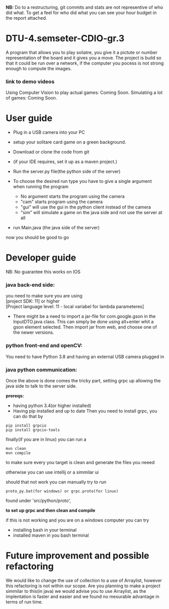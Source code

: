 **NB:** Do to a restructuring, git commits and stats are not representive of who did what. To get a feel for who did what you can see your hour budget in the report attached.

# DTU-4.semseter-CDIO-gr.3
A program that allows you to play soliatre, you give it a pictute or number representation of the board and it gives you a move. 
The project is build so that it could be run over a network, if the computer you pocess is not strong enough to compute the images.

### link to demo videos 
Using Computer Vision to play actual games: Coming Soon.
Simulating a lot of games: Coming Soon.

# User guide 
- Plug in a USB camera into your PC
- setup your solitare card game on a green background.
- Download or clone the code from git
- (if your IDE requires, set it up as a maven project.)
- Run the server.py file(the python side of the server)
- To choose the desired run type you have to give a single argument when running the program
    * No argument starts the program using the camera
    * "cam" starts program using the camera
    * "gui" will use the gui in the python client instead of the camera
    * "sim" will simulate a game on the java side and not use the server at all

- run Main.java (the java side of the server)

now you should be good to go

# Developer guide
NB: No guarantee this works on IOS

### java back-end side:
you need to make sure you are using       
[project SDK: 11] or higher     
[Project language level: 11 - local variabel for lambda parameteres]

- There might be a need to import a jar-file for com.google.gson in the InputDTO.java class.
This can simply be done using alt+enter whit a gson element selected.
Then import jar from web, and choose one of the newer versions.

### python front-end and openCV:
You need to have Python 3.8
and having an external USB camera plugged in
### java python communication:
Once the above is done comes the tricky part, setting grpc up allowing the java side to talk to the server side.

**prereqs:**
- having python 3.4(or higher installed)
- Having pip installed and up to date
Then you need to install grpc, you can do that by
```
pip install grpcio
pip install grpcio-tools
```
finally(if you are in linux) you can run a
```
mvn clean
mvn compile
```
to make sure every you target is clean and generate the files you neeed 

otherwise you can use intellij or a simmilar ui

should that not work you can manually try to run
```
proto_py.bat(for windows) or grpc.proto(for linux)
```
found under 'src/python/proto',

**to set up grpc and then clean and compile**

if this is not working and you are on a windows computer you can try
- installing bash in your terminal
- installed maven in you bash terminal

# Future improvement and possible refactoring
We would like to change the use of collection to a use of Arraylist, however this refactoring is not within our scope.
Are you planning to make a project simmilar to this(in java) we would advise you to use Arraylist, as the implentation is faster and easier and we found no mesurable advantage in terms of run time. 
